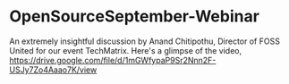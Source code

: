 # OpenSourceSeptember-Webinar
An extremely insightful discussion by Anand Chitipothu, Director of FOSS United for our event TechMatrix.
Here's a glimpse of the video,
https://drive.google.com/file/d/1mGWfypaP9Sr2Nnn2F-USJy7Zo4Aaao7K/view

